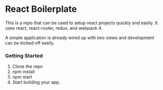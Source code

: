# React Boilerplate

This is a repo that can be used to setup react projects quickly and easily.  It uses react, react-router, redux, and webpack 4.

A simple application is already wired up with two views and development can be kicked off easily.

### Getting Started
1. Clone the repo
2. npm install
3. npm start
4. Start building your app.